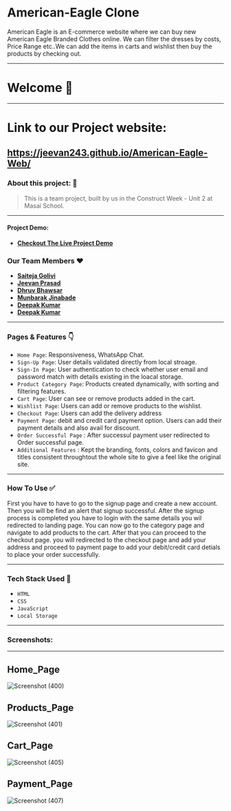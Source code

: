 # American-Eagle Clone

<p> American Eagle is an E-commerce website where we can buy new American Eagle Branded Clothes online. We can filter the dresses by costs, Price Range etc..We can add the items in carts and wishlist then buy the products by checking out.<p/>

---
# Welcome :wave:
---
# Link to our Project website:

https://jeevan243.github.io/American-Eagle-Web/
---

### About this project: :raised_hands:

> This is a team project, built by us in the Construct Week - Unit 2 at Masai School.

---



#### Project Demo: 
- **[Checkout The Live Project Demo](https://drive.google.com/file/d/1-bcs0BDSO60srHc0ubjxc6Qv-3VjCiST/view?usp=sharing)**



### Our Team Members :heart:

- **[Saiteja Golivi](https://github.com/GoAlive13)**
- **[Jeevan Prasad](https://github.com/jeevan243)**
- **[Dhruv Bhawsar](https://github.com/)**
- **[Munbarak Jinabade](https://github.com/)**
- **[Deepak Kumar](https://github.com/)**
- **[Deepak Kumar](https://github.com/)**
---

### Pages & Features :point_down:

- `Home Page`: Responsiveness, WhatsApp Chat.
- `Sign-Up Page`: User details validated directly from local stroage.
- `Sign-In Page`: User authentication to check whether user email and password match with details existing in the loacal storage.
- `Product Category Page`: Products created dynamically, with sorting and filtering features.
- `Cart Page`: User can see or remove products added in the cart.
- `Wishlist Page`: Users can add or remove products to the wishlist.
- `Checkout Page`: Users can add the delivery address
- `Payment Page`: debit and credit card payment option. Users can add their payment details and also avail for discount.
- `Order Successful Page` : After successul payment user redirected to Order successful page.
- `Additional Features` : Kept the branding, fonts, colors and favicon and titles consistent throughtout the whole site to give a feel like the original site.

---

### How To Use ✅

First you have to have to go to the signup page and create a new account. Then you will be find an alert that signup successful. After the signup process is completed you have to login with the same details you wil redirected to landing page. You can now go to the category page and navigate to add products to the cart. After that you can proceed to the checkout page. you will redirected to the checkout page and add your address and proceed to payment page to add your debit/credit card detials to place your order successfully. 

---

### Tech Stack Used :wrench:

- `HTML`
- `CSS`
- `JavaScript`
- `Local Storage`

---

### Screenshots:
<hr/>

## Home_Page

![Screenshot (400)](https://user-images.githubusercontent.com/95854153/158534981-ef3b0090-a5a0-4d4f-a393-6c0b2e16d9c7.png)

## Products_Page

![Screenshot (401)](https://user-images.githubusercontent.com/95854153/158534510-bf22be74-877b-447d-9c87-d8707648967a.png)

## Cart_Page

![Screenshot (405)](https://user-images.githubusercontent.com/95854153/158534638-4b24f974-b5d5-4c1b-aaf6-4b5c5aa8e138.png)

## Payment_Page

![Screenshot (407)](https://user-images.githubusercontent.com/95854153/158534819-63bed0be-1724-49d9-ba44-3c19f6b4334f.png)


